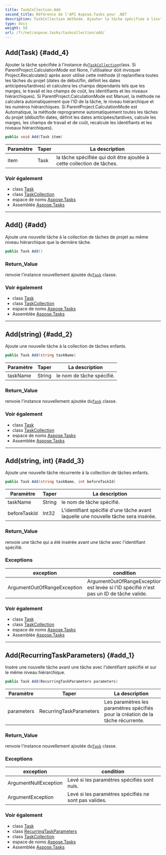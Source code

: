 ```yaml
---
title: TaskCollection.Add
second_title: Référence de l'API Aspose.Tasks pour .NET
description: TaskCollection méthode. Ajouter la tâche spécifiée à linstance duTaskCollectionclass. Si ParentProject.CalculationMode est None lutilisateur doit invoquer Project.Recalculate après avoir utilisé cette méthode il replanifiera toutes les tâches du projet dates de début/fin définit les dates anticipées/tardives et calculera les champs dépendants tels que les marges le travail et les champs de coût les identifiants et les niveaux hiérarchiques. Si ParentProject.CalculationMode est Manuel la méthode ne calculera automatiquement que lID de la tâche le niveau hiérarchique et les numéros hiérarchiques. Si ParentProject.CalculationMode est Automatique la méthode reprogramme automatiquement toutes les tâches du projet début/fin dates définit les dates anticipées/tardives calcule les marges les champs de travail et de coût recalcule les identifiants et les niveaux hiérarchiques.
type: docs
weight: 50
url: /fr/net/aspose.tasks/taskcollection/add/
---
```

## Add(Task) {#add_4}

Ajouter la tâche spécifiée à l'instance du[`TaskCollection`](../)class. Si ParentProject.CalculationMode est None, l'utilisateur doit invoquer Project.Recalculate() après avoir utilisé cette méthode (il replanifiera toutes les tâches du projet (dates de début/fin, définit les dates anticipées/tardives) et calculera les champs dépendants tels que les marges, le travail et les champs de coût, les identifiants et les niveaux hiérarchiques). Si ParentProject.CalculationMode est Manuel, la méthode ne calculera automatiquement que l'ID de la tâche, le niveau hiérarchique et les numéros hiérarchiques. Si ParentProject.CalculationMode est Automatique, la méthode reprogramme automatiquement toutes les tâches du projet (début/fin dates, définit les dates anticipées/tardives, calcule les marges, les champs de travail et de coût, recalcule les identifiants et les niveaux hiérarchiques).

```csharp
public void Add(Task item)
```

| Paramètre | Taper | La description |
| --- | --- | --- |
| item | Task | la tâche spécifiée qui doit être ajoutée à cette collection de tâches. |

### Voir également

* class [Task](../../task/)
* class [TaskCollection](../)
* espace de noms [Aspose.Tasks](../../taskcollection/)
* Assemblée [Aspose.Tasks](../../../)

---

## Add() {#add}

Ajoute une nouvelle tâche à la collection de tâches de projet au même niveau hiérarchique que la dernière tâche.

```csharp
public Task Add()
```

### Return_Value

renvoie l'instance nouvellement ajoutée du[`Task`](../../task/) classe.

### Voir également

* class [Task](../../task/)
* class [TaskCollection](../)
* espace de noms [Aspose.Tasks](../../taskcollection/)
* Assemblée [Aspose.Tasks](../../../)

---

## Add(string) {#add_2}

Ajoute une nouvelle tâche à la collection de tâches enfants.

```csharp
public Task Add(string taskName)
```

| Paramètre | Taper | La description |
| --- | --- | --- |
| taskName | String | le nom de tâche spécifié. |

### Return_Value

renvoie l'instance nouvellement ajoutée du[`Task`](../../task/) classe.

### Voir également

* class [Task](../../task/)
* class [TaskCollection](../)
* espace de noms [Aspose.Tasks](../../taskcollection/)
* Assemblée [Aspose.Tasks](../../../)

---

## Add(string, int) {#add_3}

Ajoute une nouvelle tâche récurrente à la collection de tâches enfants.

```csharp
public Task Add(string taskName, int beforeTaskId)
```

| Paramètre | Taper | La description |
| --- | --- | --- |
| taskName | String | le nom de tâche spécifié. |
| beforeTaskId | Int32 | L'identifiant spécifié d'une tâche avant laquelle une nouvelle tâche sera insérée. |

### Return_Value

renvoie une tâche qui a été insérée avant une tâche avec l'identifiant spécifié.

### Exceptions

| exception | condition |
| --- | --- |
| ArgumentOutOfRangeException | ArgumentOutOfRangeException est levée si l'ID spécifié n'est pas un ID de tâche valide. |

### Voir également

* class [Task](../../task/)
* class [TaskCollection](../)
* espace de noms [Aspose.Tasks](../../taskcollection/)
* Assemblée [Aspose.Tasks](../../../)

---

## Add(RecurringTaskParameters) {#add_1}

Insère une nouvelle tâche avant une tâche avec l'identifiant spécifié et sur le même niveau hiérarchique.

```csharp
public Task Add(RecurringTaskParameters parameters)
```

| Paramètre | Taper | La description |
| --- | --- | --- |
| parameters | RecurringTaskParameters | Les paramètres les paramètres spécifiés pour la création de la tâche récurrente. |

### Return_Value

renvoie l'instance nouvellement ajoutée du[`Task`](../../task/) classe.

### Exceptions

| exception | condition |
| --- | --- |
| ArgumentNullException | Levé si les paramètres spécifiés sont nuls. |
| ArgumentException | Levé si les paramètres spécifiés ne sont pas valides. |

### Voir également

* class [Task](../../task/)
* class [RecurringTaskParameters](../../recurringtaskparameters/)
* class [TaskCollection](../)
* espace de noms [Aspose.Tasks](../../taskcollection/)
* Assemblée [Aspose.Tasks](../../../)


